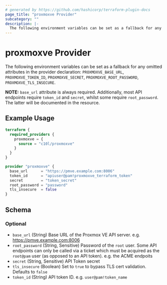 ```yaml
---
# generated by https://github.com/hashicorp/terraform-plugin-docs
page_title: "proxmoxve Provider"
subcategory: ""
description: |-
  The following environment variables can be set as a fallback for any omitted attributes in the provider declaration: PROXMOXVE_BASE_URL, PROXMOXVE_TOKEN_ID, PROXMOXVE_SECRET, PROXMOXVE_ROOT_PASSWORD, PROXMOXVE_TLS_INSECURE.NOTE: base_url attribute is always required. Additionally, most API endpoints require token_id and secret, whilst some require root_password. The latter will be documented in the resource.
---
```


# proxmoxve Provider

The following environment variables can be set as a fallback for any omitted attributes in the provider declaration: `PROXMOXVE_BASE_URL`, `PROXMOXVE_TOKEN_ID`, `PROXMOXVE_SECRET`, `PROXMOXVE_ROOT_PASSWORD`, `PROXMOXVE_TLS_INSECURE`.</p>**NOTE:** `base_url` attribute is always required. Additionally, most API endpoints require `token_id` and `secret`, whilst some require `root_password`. The latter will be documented in the resource.

## Example Usage

```terraform
terraform {
  required_providers {
    proxmoxve = {
      source = "c10l/proxmoxve"
    }
  }
}

provider "proxmoxve" {
  base_url      = "https://pmve.example.com:8006"
  token_id      = "apiuser@pam!proxmoxve_terraform_token"
  secret        = "token_secret"
  root_password = "password"
  tls_insecure  = false
}
```

<!-- schema generated by tfplugindocs -->
## Schema

### Optional

- `base_url` (String) Base URL of the Proxmox VE API server. e.g. https://pmve.example.com:8006
- `root_password` (String, Sensitive) Password of the `root` user. Some API endpoints can only be called via a ticket which must be acquired as the `root@pam` user (as opposed to an API token). e.g. the ACME endpoits
- `secret` (String, Sensitive) API Token secret
- `tls_insecure` (Boolean) Set to `true` to bypass TLS cert validation. Defaults to `false`
- `token_id` (String) API token ID. e.g. `user@pam!token_name`
